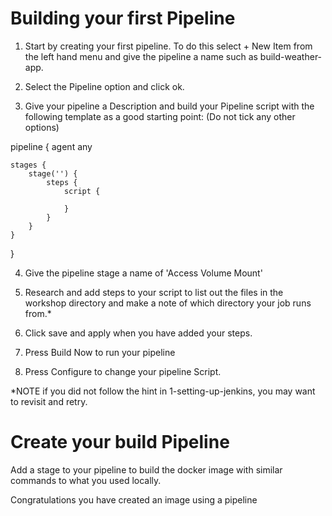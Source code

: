 # Building your first Pipeline

1. Start by creating your first pipeline. To do this select + New Item from the left hand menu and give the pipeline a name such as build-weather-app.

2. Select the Pipeline option and click ok.

3. Give your pipeline a Description and build your Pipeline script with the following template as a good starting point: (Do not tick any other options)

pipeline {
    agent any

    stages {
        stage('') {
            steps {
                script {
                   
                }
            }
        }
    }
}


4. Give the pipeline stage a name of 'Access Volume Mount'

5. Research and add steps to your script to list out the files in the workshop directory and make a note of which directory your job runs from.*

6. Click save and apply when you have added your steps.

7. Press Build Now to run your pipeline

8. Press Configure to change your pipeline Script.

*NOTE if you did not follow the hint in 1-setting-up-jenkins, you may want to revisit and retry.


# Create your build Pipeline

Add a stage to your pipeline to build the docker image with similar commands to what you used locally.

Congratulations you have created an image using a pipeline
